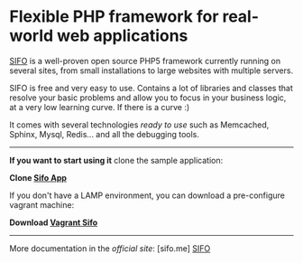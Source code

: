Flexible PHP framework for real-world web applications
=======================================================
[SIFO] is a well-proven open source PHP5 framework currently running on several
sites, from small installations to large websites with multiple servers.

SIFO is free and very easy to use. Contains a lot of libraries and classes that resolve your basic problems and allow you to focus in your business logic, at a very low learning curve. If there is a curve :)

It comes with several technologies *ready to use* such as Memcached, Sphinx, Mysql, Redis... and all the debugging tools.

---

**If you want to start using it** clone the sample application:

**Clone [Sifo App](https://github.com/sifophp/sifo-app)**

If you don't have a LAMP environment, you can download a pre-configure vagrant machine:

**Download  [Vagrant Sifo](https://github.com/sifophp/vagrant-sifo)**

---

More documentation in the *official site*: [sifo.me] [SIFO]

[SIFO]: http://sifo.me


